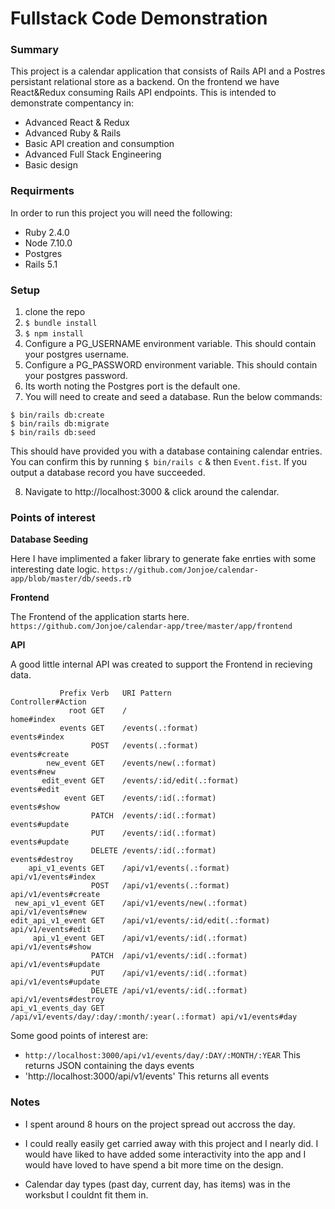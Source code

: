 # Fullstack Code Demonstration

### Summary
This project is a calendar application that consists of Rails API and a Postres persistant relational store as a backend. On the frontend we have React&Redux consuming Rails API endpoints. This is intended to demonstrate compentancy in:
- Advanced React & Redux
- Advanced Ruby & Rails
- Basic API creation and consumption
- Advanced Full Stack Engineering
- Basic design

### Requirments
In order to run this project you will need the following:
- Ruby 2.4.0
- Node 7.10.0
- Postgres
- Rails 5.1

### Setup
1. clone the repo
2. `$ bundle install`
3. `$ npm install`
4. Configure a PG_USERNAME environment variable. This should contain your postgres username.
5. Configure a PG_PASSWORD environment variable. This should contain your postgres password.
6. Its worth noting the Postgres port is the default one.
7. You will need to create and seed a database. Run the below commands:
```
$ bin/rails db:create
$ bin/rails db:migrate
$ bin/rails db:seed
```
This should have provided you with a database containing calendar entries. You can confirm this by running `$ bin/rails c` & then `Event.fist`. If you output a database record you have succeeded. 

8. Navigate to http://localhost:3000 & click around the calendar. 

### Points of interest

**Database Seeding**

Here I have implimented a faker library to generate fake enrties with some interesting date logic.
`https://github.com/Jonjoe/calendar-app/blob/master/db/seeds.rb`

**Frontend**

The Frontend of the application starts here. 
`https://github.com/Jonjoe/calendar-app/tree/master/app/frontend`

**API**

A good little internal API was created to support the Frontend in recieving data. 
```
           Prefix Verb   URI Pattern                                    Controller#Action
             root GET    /                                              home#index
           events GET    /events(.:format)                              events#index
                  POST   /events(.:format)                              events#create
        new_event GET    /events/new(.:format)                          events#new
       edit_event GET    /events/:id/edit(.:format)                     events#edit
            event GET    /events/:id(.:format)                          events#show
                  PATCH  /events/:id(.:format)                          events#update
                  PUT    /events/:id(.:format)                          events#update
                  DELETE /events/:id(.:format)                          events#destroy
    api_v1_events GET    /api/v1/events(.:format)                       api/v1/events#index
                  POST   /api/v1/events(.:format)                       api/v1/events#create
 new_api_v1_event GET    /api/v1/events/new(.:format)                   api/v1/events#new
edit_api_v1_event GET    /api/v1/events/:id/edit(.:format)              api/v1/events#edit
     api_v1_event GET    /api/v1/events/:id(.:format)                   api/v1/events#show
                  PATCH  /api/v1/events/:id(.:format)                   api/v1/events#update
                  PUT    /api/v1/events/:id(.:format)                   api/v1/events#update
                  DELETE /api/v1/events/:id(.:format)                   api/v1/events#destroy
api_v1_events_day GET    /api/v1/events/day/:day/:month/:year(.:format) api/v1/events#day
```
Some good points of interest are:
- `http://localhost:3000/api/v1/events/day/:DAY/:MONTH/:YEAR` This returns JSON containing the days events
- 'http://localhost:3000/api/v1/events' This returns all events

### Notes 
- I spent around 8 hours on the project spread out accross the day. 

- I could really easily get carried away with this project and I nearly did. I would have liked to have added some interactivity into the app and I would have loved to have spend a bit more time on the design. 

- Calendar day types (past day, current day, has items) was in the worksbut I couldnt fit them in. 
